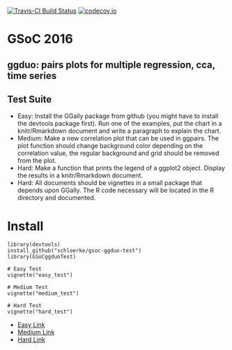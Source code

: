 [![Travis-CI Build Status](https://travis-ci.org/schloerke/gsoc-ggduo-test.svg?branch=master)](https://travis-ci.org/schloerke/gsoc-ggduo-test)
[![codecov.io](https://codecov.io/github/schloerke/gsoc-ggduo-test/coverage.svg?branch=master)](https://codecov.io/github/schloerke/gsoc-ggduo-test?branch=master)


# GSoC 2016
## ggduo: pairs plots for multiple regression, cca, time series

## Test Suite
* Easy: Install the GGally package from github (you might have to install the devtools package first). Run one of the examples, put the chart in a knitr/Rmarkdown document and write a paragraph to explain the chart.
* Medium: Make a new correlation plot that can be used in ggpairs. The plot function should change background color depending on the correlation value, the regular background and grid should be removed from the plot.
* Hard: Make a function that prints the legend of a ggplot2 object. Display the results in a knitr/Rmarkdown document.
* Hard: All documents should be vignettes in a small package that depends upon GGally. The R code necessary will be located in the R directory and documented.

# Install
```{r}
library(devtools)
install_github("schloerke/gsoc-ggduo-test")
library(GSoCggduoTest)

# Easy Test
vignette("easy_test")

# Medium Test
vignette("medium_test")

# Hard Test
vignette("hard_test")
```
* [Easy Link](https://schloerke.github.io/gsoc-ggduo-test/easy_test.html)
* [Medium Link](https://schloerke.github.io/gsoc-ggduo-test/medium_test.html)
* [Hard Link](https://schloerke.github.io/gsoc-ggduo-test/hard_test.html)
